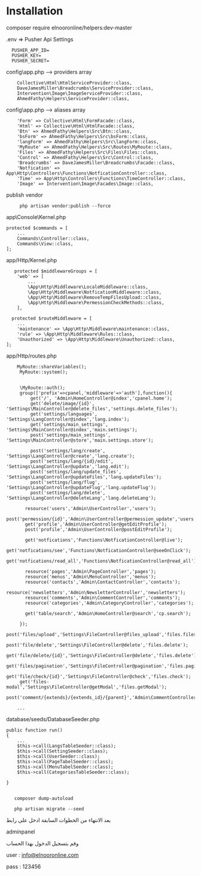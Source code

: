 # Installation
composer require elnooronline/helpers:dev-master
  

   .env  => Pusher Api Settings

      PUSHER_APP_ID=
      PUSHER_KEY=
      PUSHER_SECRET=
   
   config\app.php  --> providers array

        Collective\Html\HtmlServiceProvider::class,
        DaveJamesMiller\Breadcrumbs\ServiceProvider::class,
        Intervention\Image\ImageServiceProvider::class,
        AhmedFathy\Helpers\ServiceProvider::class,


  config\app.php  --> aliases array
  
        'Form' => Collective\Html\FormFacade::class,
        'Html' => Collective\Html\HtmlFacade::class,
        'Btn' => AhmedFathy\Helpers\Src\Btn::class,
        'bsForm' => AhmedFathy\Helpers\Src\bsForm::class,
        'langForm' => AhmedFathy\Helpers\Src\langForm::class,
        'MyRoute' => AhmedFathy\Helpers\Src\Routes\MyRoute::class,
        'Files' => AhmedFathy\Helpers\Src\Files\Files::class,
        'Control' => AhmedFathy\Helpers\Src\Control::class,
        'Breadcrumbs' => DaveJamesMiller\Breadcrumbs\Facade::class,
        'Notfication' => App\Http\Controllers\Functions\NotficationController::class,
        'Time' => App\Http\Controllers\Functions\TimeController::class,
        'Image' => Intervention\Image\Facades\Image::class,

 publish vendor 
 
         php artisan vendor:publish --force


   app\Console\Kernel.php

    protected $commands = [
        ...
        Commands\Controller::class,
        Commands\View::class,    
    ];

    
 app/Http/Kernel.php


       protected $middlewareGroups = [
        'web' => [
            ...
            \App\Http\Middleware\LocaleMiddleware::class,
            \App\Http\Middleware\NotficationMiddleware::class,
            \App\Http\Middleware\RemoveTempFilesUpload::class,
            \App\Http\Middleware\PermessionCheckMethods::class,
        ],

      protected $routeMiddleware = [
        ...
        'maintenance' => \App\Http\Middleware\maintenance::class,
        'rule' => \App\Http\Middleware\Rules::class,
        'Unauthorized' => \App\Http\Middleware\Unauthorized::class,
    ];

   app/Http/routes.php


        MyRoute::shareVariables();
         MyRoute::system();


         \MyRoute::auth();
         group(['prefix'=>cpanel,'middleware'=>'auth'],function(){
             get('/', 'Admin\HomeController@index','cpanel.home');
             get('delete/image/{id}', 'Settings\MainController@delete_files','settings.delete_files');
             get('settings/languages', 'Settings\LangController@index','lang.index');
             get('settings/main_settings', 'Settings\MainController@index','main.settings');
             post('settings/main_settings', 'Settings\MainController@store','main.settings.store');

             post('settings/lang/create', 'Settings\LangController@create','lang.create');
             post('settings/lang/{id}/edit', 'Settings\LangController@update','lang.edit');
             post('settings/lang/update_files', 'Settings\LangController@updateFiles','lang.updateFiles');
             post('settings/lang/flug', 'Settings\LangController@updateFlug','lang.updateFlug');
             post('settings/lang/delete', 'Settings\LangController@deleteLang','lang.deleteLang');

           resource('users','Admin\UserController','users');
           post('permession/{id}','Admin\UserController@permession_update','users.permession_update');
           get('profile','Admin\UserController@getEditProfile');
           post('profile','Admin\UserController@postEditProfile');

           get('notfications','Functions\NotficationController@live');
           get('notfications/see','Functions\NotficationController@seeOnClick');
           get('notfications/read_all','Functions\NotficationController@read_all');

           resource('pages','Admin\PageController','pages');
           resource('menus','Admin\MenuController','menus');
           resource('contacts','Admin\ContactController','contacts');
           resource('newsletters','Admin\NewsletterController','newsletters');
           resource('comments','Admin\CommentController','comments');
           resource('categories','Admin\CategoryController','categories');

           get('table/search','Admin\HomeController@search','cp.search');

         });
         post('files/upload','Settings\FileController@files_upload','files.files_upload');
         post('file/delete','Settings\FileController@delete','files.delete');
         get('file/delete/{id}','Settings\FileController@delete','files.delete');
         get('files/pagination','Settings\FileController@pagination','files.pagination');
         get('file/check/{id}','Settings\FileController@check','files.check');
         get('files-modal','Settings\FileController@getModal','files.getModal');
         post('comment/{extends}/{extends_id}/{parent}','Admin\CommentController@mainStore','comment.mainStore');

        ...

   database/seeds/DatabaseSeeder.php

    public function run()
    {
        ...
        $this->call(LangsTableSeeder::class);
        $this->call(SettingSeeder::class);
        $this->call(UserSeeder::class);
        $this->call(PageTabelSeeder::class);
        $this->call(MenuTabelSeeder::class);
        $this->call(CategoriesTableSeeder::class);
        
    }

    
       composer dump-autoload
 
       php artisan migrate --seed

بعد الانتهاء من الخطوات السابقة ادخل على رابط 

  adminpanel 
  
وقم بتسجيل الدخول  بهذا الحساب

  user : info@elnooronline.com

  pass : 123456

